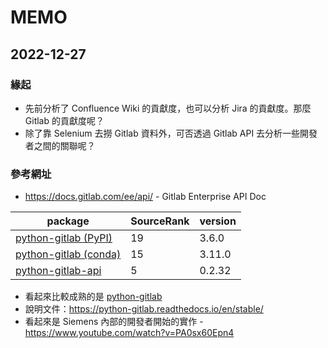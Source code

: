 # MEMO

## 2022-12-27

### 緣起

- 先前分析了 Confluence Wiki 的貢獻度，也可以分析 Jira 的貢獻度。那麼 Gitlab 的貢獻度呢？
- 除了靠 Selenium 去撈 Gitlab 資料外，可否透過 Gitlab API 去分析一些開發者之間的關聯呢？

### 參考網址

- https://docs.gitlab.com/ee/api/ - Gitlab Enterprise API Doc

| package | SourceRank | version |
|---------|------------|---------|
| [python-gitlab (PyPI)](https://libraries.io/pypi/python-gitlab) | 19 | 3.6.0 |
| [python-gitlab (conda)](https://libraries.io/conda/python-gitlab) | 15 | 3.11.0 |
| [python-gitlab-api](https://libraries.io/pypi/python-gitlab-api) | 5 | 0.2.32 |

- 看起來比較成熟的是 [python-gitlab](https://github.com/python-gitlab/python-gitlab)
- 說明文件：https://python-gitlab.readthedocs.io/en/stable/
- 看起來是 Siemens 內部的開發者開始的實作 - https://www.youtube.com/watch?v=PA0sx60Epn4